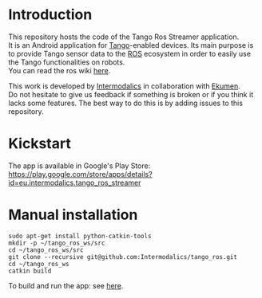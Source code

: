 # Introduction
This repository hosts the code of the Tango Ros Streamer application.  
It is an Android application for [Tango](https://get.google.com/tango/)-enabled devices.
Its main purpose is to provide Tango sensor data to the [ROS](http://wiki.ros.org/) ecosystem in order to easily use the Tango functionalities on robots.  
You can read the ros wiki [here](http://wiki.ros.org/tango_ros_streamer).

This work is developed by [Intermodalics](http://www.intermodalics.eu/) in collaboration with [Ekumen](http://www.ekumenlabs.com/).  
Do not hesitate to give us feedback if something is broken or if you think it lacks some features. The best way to do this is by adding issues to this repository.

# Kickstart
The app is available in Google's Play Store: https://play.google.com/store/apps/details?id=eu.intermodalics.tango_ros_streamer

# Manual installation
```
sudo apt-get install python-catkin-tools
mkdir -p ~/tango_ros_ws/src
cd ~/tango_ros_ws/src
git clone --recursive git@github.com:Intermodalics/tango_ros.git
cd ~/tango_ros_ws
catkin build
```  
To build and run the app: see [here](https://github.com/Intermodalics/tango_ros/blob/master/TangoRosStreamer/README.md).  
